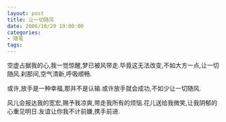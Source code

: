 ```yaml
---
layout: post
title: 让一切随风
date: 2006/10/29 19:00:00
categories: 
- 随笔
tags: 
---
```


空虚占据我的心,我一觉惊醒,梦已被风带走.毕竟这无法改变,不如大方一点,让一切随风.刹那间,空气清新,呼吸顺畅.

或许,放手是一种幸福,那并不是认输.或许放手就会成功,不如少让一切随风.

风儿会报达我的宽宏,赐予我凉爽,带走我所有的烦恼.花儿送给我微笑,让我阴郁的心重见明日.友谊让你我不计前嫌,携手前进.
